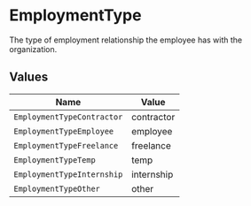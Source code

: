 # EmploymentType

The type of employment relationship the employee has with the organization.


## Values

| Name                       | Value                      |
| -------------------------- | -------------------------- |
| `EmploymentTypeContractor` | contractor                 |
| `EmploymentTypeEmployee`   | employee                   |
| `EmploymentTypeFreelance`  | freelance                  |
| `EmploymentTypeTemp`       | temp                       |
| `EmploymentTypeInternship` | internship                 |
| `EmploymentTypeOther`      | other                      |